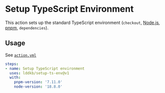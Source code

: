 # Setup TypeScript Environment

This action sets up the standard TypeScript environment (`checkout`, [Node.js](https://nodejs.org/), [pnpm](https://pnpm.io/), `dependencies`).

## Usage

See [`action.yml`](action.yml)

```yaml
steps:
- name: Setup TypeScript environment
  uses: lddkb/setup-ts-env@v1
  with:
    pnpm-version: '7.11.0'
    node-version: '18.8.0'
```
